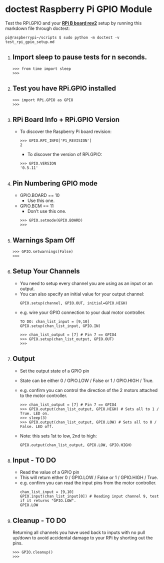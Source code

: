 # doctest Raspberry Pi GPIO Module

Test the RPi.GPIO and your **[RPi B board rev2](https://raspberrypiwonderland.files.wordpress.com/2014/02/raspberry-pi-rev2-gpio-pinout.jpg)** setup by running this markdown file through doctest:

	pi@raspberrypi~/scripts $ sudo python -m doctest -v test_rpi_gpio_setup.md﻿

1. ## Import sleep to pause tests for n seconds.
	```
	>>> from time import sleep
	>>> 

	```

1. ## Test you have RPi.GPIO installed
	```
	>>> import RPi.GPIO as GPIO
	>>> 

	```

1. ## RPi Board Info + RPi.GPIO Version
	* To discover the Raspberry Pi board revision:
		```
		>>> GPIO.RPI_INFO['P1_REVISION']
		2

		```
		* To discover the version of RPi.GPIO:
		```
		>>> GPIO.VERSION
		'0.5.11'

		```
	
1. ## Pin Numbering GPIO mode
	* GPIO.BOARD == 10
		* Use this one.
	* GPIO.BCM == 11
		* Don't use this one.
		```
		>>> GPIO.setmode(GPIO.BOARD)
		>>>

		```
	
1. ## Warnings Spam Off
	```	
	>>> GPIO.setwarnings(False)
	>>>

	```

1. ## Setup Your Channels
	* You need to setup every channel you are using as an input or an output.
	* You can also specify an initial value for your output channel:
		```
		GPIO.setup(channel, GPIO.OUT, initial=GPIO.HIGH)
		```
	* e.g. wire your GPIO connection to your dual motor controller.
		```
		TO DO: chan_list_input = [9,10]
		GPIO.setup(chan_list_input, GPIO.IN)
		``` 
		```
		>>> chan_list_output = [7] # Pin 7 == GPIO4
		>>> GPIO.setup(chan_list_output, GPIO.OUT)
		>>> 
	
		```
1. ## Output
	* Set the output state of a GPIO pin
	* State can be either 0 / GPIO.LOW / False or 1 / GPIO.HIGH / True.
	* e.g. confirm you can control the direction of the 2 motors attached to the motor controller.
		```
		>>> chan_list_output = [7] # Pin 7 == GPIO4
		>>> GPIO.output(chan_list_output, GPIO.HIGH) # Sets all to 1 / True. LED on.
		>>> sleep(3)
		>>> GPIO.output(chan_list_output, GPIO.LOW) # Sets all to 0 / False. LED off.
		
		```
	* Note: this sets 1st to low, 2nd to high:
	
		```GPIO.output(chan_list_output, GPIO.LOW, GPIO.HIGH)```


1. ## Input - TO DO
	* Read the value of a GPIO pin
	* This will return either 0 / GPIO.LOW / False or 1 / GPIO.HIGH / True.
	* e.g. confirm you can read the input pins from the motor controller.
		```
		chan_list_input = [9,10]
		GPIO.input(chan_list_input[0]) # Reading input channel 9, test if it returns "GPIO.LOW".
		GPIO.LOW
		
		```
	
1. ## Cleanup - TO DO
	Returning all channels you have used back to inputs with no pull up/down to avoid accidental damage to your RPi by shorting out the pins.
	```
	>>> GPIO.cleanup()
	>>>

	```